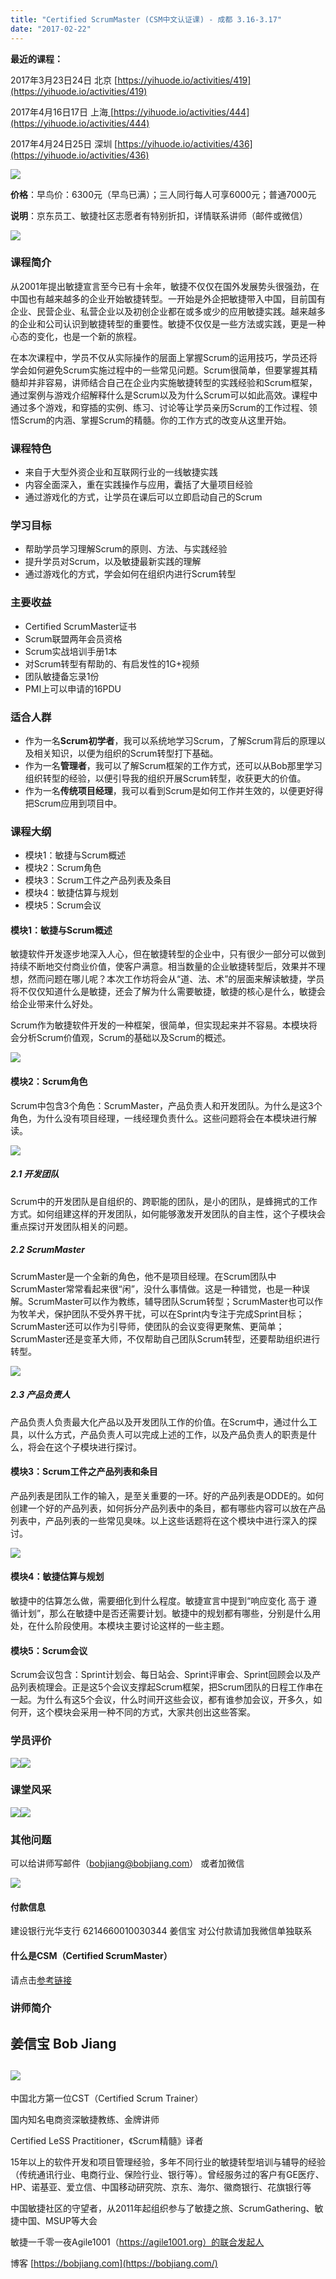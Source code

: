 ```yaml
---
title: "Certified ScrumMaster (CSM中文认证课) - 成都 3.16-3.17"
date: "2017-02-22"
---
```


**最近的课程：**

2017年3月23日24日 北京 [https://yihuode.io/activities/419](https://yihuode.io/activities/419)

2017年4月16日17日 上海[ ](https://yihuode.io/activities/444)[https://yihuode.io/activities/444](https://yihuode.io/activities/444)

2017年4月24日25日 深圳 [https://yihuode.io/activities/436](https://yihuode.io/activities/436)

![](https://res.yihuode.io/FoxkV5HL1o5wgBuwsIGak_MAlnxc)

**价格**：早鸟价：6300元（早鸟已满）；三人同行每人可享6000元；普通7000元

**说明**：京东员工、敏捷社区志愿者有特别折扣，详情联系讲师（邮件或微信）

![](https://res.yihuode.io/Fty7OW26L4wXneBrOHQqW33dbUV3)

### 课程简介

从2001年提出敏捷宣言至今已有十余年，敏捷不仅仅在国外发展势头很强劲，在中国也有越来越多的企业开始敏捷转型。一开始是外企把敏捷带入中国，目前国有企业、民营企业、私营企业以及初创企业都在或多或少的应用敏捷实践。越来越多的企业和公司认识到敏捷转型的重要性。敏捷不仅仅是一些方法或实践，更是一种心态的变化，也是一个新的旅程。

在本次课程中，学员不仅从实际操作的层面上掌握Scrum的运用技巧，学员还将学会如何避免Scrum实施过程中的一些常见问题。Scrum很简单，但要掌握其精髓却并非容易，讲师结合自己在企业内实施敏捷转型的实践经验和Scrum框架，通过案例与游戏介绍解释什么是Scrum以及为什么Scrum可以如此高效。课程中通过多个游戏，和穿插的实例、练习、讨论等让学员亲历Scrum的工作过程、领悟Scrum的内涵、掌握Scrum的精髓。你的工作方式的改变从这里开始。

### 课程特色

- 来自于大型外资企业和互联网行业的一线敏捷实践
- 内容全面深入，重在实践操作与应用，囊括了大量项目经验
- 通过游戏化的方式，让学员在课后可以立即启动自己的Scrum

### 学习目标

- 帮助学员学习理解Scrum的原则、方法、与实践经验
- 提升学员对Scrum，以及敏捷最新实践的理解
- 通过游戏化的方式，学会如何在组织内进行Scrum转型

### 主要收益

- Certified ScrumMaster证书
- Scrum联盟两年会员资格
- Scrum实战培训手册1本
- 对Scrum转型有帮助的、有启发性的1G+视频
- 团队敏捷备忘录1份
- PMI上可以申请的16PDU

### 适合人群

- 作为一名**Scrum初学者**，我可以系统地学习Scrum，了解Scrum背后的原理以及相关知识，以便为组织的Scrum转型打下基础。
- 作为一名**管理者**，我可以了解Scrum框架的工作方式，还可以从Bob那里学习组织转型的经验，以便引导我的组织开展Scrum转型，收获更大的价值。
- 作为一名**传统项目经理**，我可以看到Scrum是如何工作并生效的，以便更好得把Scrum应用到项目中。

### 课程大纲

- 模块1：敏捷与Scrum概述
- 模块2：Scrum角色
- 模块3：Scrum工件之产品列表及条目
- 模块4：敏捷估算与规划
- 模块5：Scrum会议

#### 模块1：敏捷与Scrum概述

敏捷软件开发逐步地深入人心，但在敏捷转型的企业中，只有很少一部分可以做到持续不断地交付商业价值，使客户满意。相当数量的企业敏捷转型后，效果并不理想，然而问题在哪儿呢？本次工作坊将会从“道、法、术”的层面来解读敏捷，学员将不仅仅知道什么是敏捷，还会了解为什么需要敏捷，敏捷的核心是什么，敏捷会给企业带来什么好处。

Scrum作为敏捷软件开发的一种框架，很简单，但实现起来并不容易。本模块将会分析Scrum价值观，Scrum的基础以及Scrum的概述。

![](https://res.yihuode.io/FllqlSLE80o3II-dUMXqc8RkLihC)

#### 模块2：Scrum角色

Scrum中包含3个角色：ScrumMaster，产品负责人和开发团队。为什么是这3个角色，为什么没有项目经理，一线经理负责什么。这些问题将会在本模块进行解读。

![](https://res.yihuode.io/FnVjD39VI5v45XoRv14s7h7m3Hn6)

##### 2.1 开发团队

Scrum中的开发团队是自组织的、跨职能的团队，是小的团队，是蜂拥式的工作方式。如何组建这样的开发团队，如何能够激发开发团队的自主性，这个子模块会重点探讨开发团队相关的问题。

##### 2.2 ScrumMaster

ScrumMaster是一个全新的角色，他不是项目经理。在Scrum团队中ScrumMaster常常看起来很“闲”，没什么事情做。这是一种错觉，也是一种误解。ScrumMaster可以作为教练，辅导团队Scrum转型；ScrumMaster也可以作为牧羊犬，保护团队不受外界干扰，可以在Sprint内专注于完成Sprint目标；ScrumMaster还可以作为引导师，使团队的会议变得更聚焦、更简单；ScrumMaster还是变革大师，不仅帮助自己团队Scrum转型，还要帮助组织进行转型。

![](https://res.yihuode.io/FqPVxob8i1_kBLSJur5FnGWd9YbF)

##### 2.3 产品负责人

产品负责人负责最大化产品以及开发团队工作的价值。在Scrum中，通过什么工具，以什么方式，产品负责人可以完成上述的工作，以及产品负责人的职责是什么，将会在这个子模块进行探讨。

#### 模块3：Scrum工件之产品列表和条目

产品列表是团队工作的输入，是至关重要的一环。好的产品列表是ODDE的。如何创建一个好的产品列表，如何拆分产品列表中的条目，都有哪些内容可以放在产品列表中，产品列表的一些常见臭味。以上这些话题将在这个模块中进行深入的探讨。

![](https://res.yihuode.io/FmNKcrDgdH7m6jDDpZSRmMDxVsHW)

#### 模块4：敏捷估算与规划

敏捷中的估算怎么做，需要细化到什么程度。敏捷宣言中提到“响应变化 高于 遵循计划”，那么在敏捷中是否还需要计划。敏捷中的规划都有哪些，分别是什么用处，在什么阶段使用。本模块主要讨论这样的一些主题。

#### 模块5：Scrum会议

Scrum会议包含：Sprint计划会、每日站会、Sprint评审会、Sprint回顾会以及产品列表梳理会。正是这5个会议支撑起Scrum框架，把Scrum团队的日程工作串在一起。为什么有这5个会议，什么时间开这些会议，都有谁参加会议，开多久，如何开，这个模块会采用一种不同的方式，大家共创出这些答案。

### 学员评价

![](https://res.yihuode.io/FvPdNTprooPiRKnm-BBgFTMaCQ-c)![](https://res.yihuode.io/FlNdmyzBHncH2dRfoHKNKosn7qk8)

### 课堂风采

![](https://res.yihuode.io/FqXL_iI2q3b8J7zQ9aZjwDEpNiYd)![](https://res.yihuode.io/FuZBEu7hkJBjf23B9cQRMWVM8eoO)

### 其他问题

可以给讲师写邮件（[bobjiang@bobjiang.com](mailto:bobjiang@bobjiang.com)） 或者加微信

![](https://res.yihuode.io/FmYXhl_c0hY6FmnPeuhvc4fJlHeb)

#### 付款信息

建设银行光华支行 6214660010030344 姜信宝 对公付款请加我微信单独联系

#### 什么是CSM（Certified ScrumMaster）

请点击[参考链接](https://bobjiang.com/what-is-csm/)

### 讲师简介

## 姜信宝 Bob Jiang

## ![](https://res.yihuode.io/Ftp29o4NVFnuKJSXK2j9WvVfyEQk)

中国北方第一位CST（Certified Scrum Trainer）

国内知名电商资深敏捷教练、金牌讲师

Certified LeSS Practitioner，《Scrum精髓》译者

15年以上的软件开发和项目管理经验，多年不同行业的敏捷转型培训与辅导的经验（传统通讯行业、电商行业、保险行业、银行等）。曾经服务过的客户有GE医疗、HP、诺基亚、爱立信、中国移动研究院、京东、海尔、徽商银行、花旗银行等

中国敏捷社区的守望者，从2011年起组织参与了敏捷之旅、ScrumGathering、敏捷中国、MSUP等大会

敏捷一千零一夜Agile1001（https://agile1001.org）的联合发起人

博客 [https://bobjiang.com](https://bobjiang.com/)
